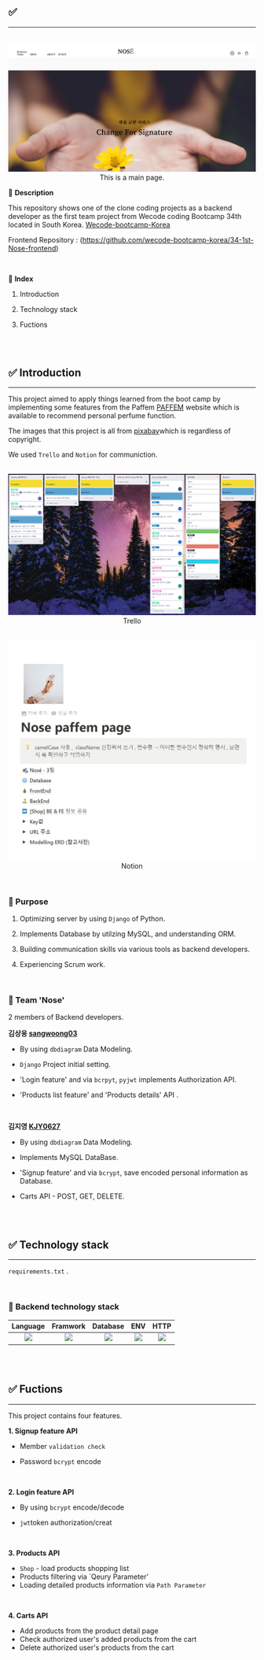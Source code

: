 ## ✅ 
---
<p align="center">
  <br>
  <img src="./images/nose_main_image.png">
  <br>
  This is a main page.
</p>

📍 __Description__

This repository shows one of the clone coding projects as a backend developer as the first team project from Wecode coding Bootcamp 34th located in South Korea. 
[Wecode-bootcamp-Korea](https://github.com/wecode-bootcamp-korea)


Frontend Repository : (https://github.com/wecode-bootcamp-korea/34-1st-Nose-frontend)

<br>

📍 __Index__

1. Introduction  

2. Technology stack

3. Fuctions



<br>
<br>

## ✅ Introduction
---

This project aimed to apply things learned from the boot camp by implementing some features from the Paffem [PAFFEM](https://paffem.cafe24.com/) website which is available to recommend personal perfume function.

The images that this project is all from [pixabay](https://pixabay.com/ko/)which is regardless of copyright.

We used `Trello` and `Notion` for communiction.
<p align="center">
  <br>
  <img src="./images/nose_trello.png">
  <br>
  Trello
</p>

<p align="center">
  <br>
  <img src="./images/nose_notion.png">
  <br>
  Notion
</p>

<br>

### 📌 Purpose

1. Optimizing server by using `Django` of Python.

2. Implements Database by utilzing MySQL, and understanding ORM.

3. Building communication skills via various tools as backend developers.

4. Experiencing Scrum work.

<br>

### 📌 Team 'Nose'

2 members of Backend developers.

__김상웅 [sangwoong03](https://github.com/sangwoong03)__

- By using `dbdiagram` Data Modeling.

- `Django` Project initial setting.

- 'Login feature' and via `bcrpyt`, `pyjwt` implements Authorization API.

- 'Products list feature' and 'Products details' API .

<br>

__김지영 [KJY0627](https://github.com/KJY0627)__

- By using `dbdiagram` Data Modeling.

- Implements MySQL DataBase.

- 'Signup feature' and via `bcrypt`, save encoded personal information as Database.

- Carts API - POST, GET, DELETE.

<br>
<br>

## ✅ Technology stack
---



`requirements.txt` .

<br>

### 📌 Backend technology stack
| Language | Framwork |  Database |  ENV | HTTP  |
| :------: | :------: | :-------: | :--: | :--: |
|    <img src="https://img.shields.io/badge/python-3776AB?style=for-the-badge&logo=python&logoColor=white">   |   <img src="https://img.shields.io/badge/django-092E20?style=for-the-badge&logo=django&logoColor=white">    | <img src="https://img.shields.io/badge/mysql-4479A1?style=for-the-badge&logo=mysql&logoColor=black">| <img src="https://img.shields.io/badge/miniconda3-44A833?style=for-the-badge&logo=anaconda&logoColor=white"> | <img src="https://img.shields.io/badge/postman-FF6C37?style=for-the-badge&logo=postman&logoColor=white">

<br>
<br>

## ✅ Fuctions
---
This project contains four features.


__1. Signup feature API__

- Member `validation check`

- Password `bcrypt` encode

<br>

__2. Login feature API__

- By using `bcrypt` encode/decode

- `jwt`token authorization/creat

<br>

__3. Products API__

- `Shop` - load products shopping list
- Products filtering via `Qeury Parameter'
- Loading detailed products information via `Path Parameter`

<br>

__4. Carts API__

- Add products from the product detail page
- Check authorized user's added products from the cart
- Delete authorized user's products from the cart
